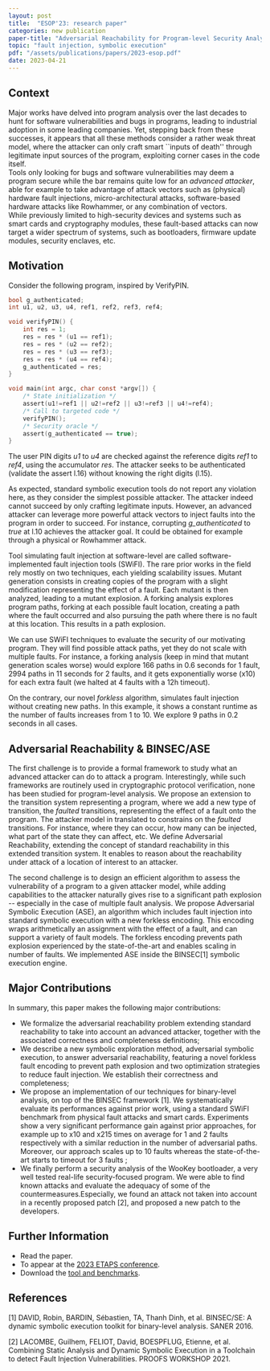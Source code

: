 ```yaml
---
layout: post
title:  "ESOP'23: research paper"
categories: new publication
paper-title: "Adversarial Reachability for Program-level Security Analysis"
topic: "fault injection, symbolic execution"
pdf: "/assets/publications/papers/2023-esop.pdf"
date: 2023-04-21
---
```



## Context

Major works have delved into program analysis over the last decades to hunt for software vulnerabilities and bugs in programs, leading to  industrial adoption in some leading companies.
Yet, stepping back from these successes, it appears that all these methods consider a rather weak threat model, where the attacker can only craft smart ``inputs of death'' through legitimate input sources of the program, exploiting corner cases in the code itself.  
Tools only looking for bugs and software vulnerabilities may deem a program secure while the bar remains quite low for an *advanced attacker*, able for example to  take advantage of attack vectors such as (physical) hardware fault injections, micro-architectural attacks, software-based hardware attacks like Rowhammer, or any combination of vectors.  
While previously limited to high-security devices and systems such as smart cards and cryptography modules, these fault-based attacks can now target a wider spectrum of systems, such as  bootloaders, firmware update modules, security enclaves, etc. 

## Motivation

Consider the following program, inspired by VerifyPIN.

```c
bool g_authenticated;
int u1, u2, u3, u4, ref1, ref2, ref3, ref4;

void verifyPIN() {
    int res = 1;
    res = res * (u1 == ref1);
    res = res * (u2 == ref2);
    res = res * (u3 == ref3);
    res = res * (u4 == ref4);
    g_authenticated = res;
}

void main(int argc, char const *argv[]) {
    /* State initialization */
    assert(u1!=ref1 || u2!=ref2 || u3!=ref3 || u4!=ref4);
    /* Call to targeted code */
    verifyPIN();
    /* Security oracle */
    assert(g_authenticated == true); 
}

```
  
The user PIN digits *u1* to *u4* are checked against the reference digits *ref1* to *ref4*, using the accumulator *res*. The attacker seeks to be authenticated (validate the assert l.16) without knowing the right digits (l.15).  

As expected, standard symbolic execution tools do not report any violation here, as they consider the simplest possible attacker. The attacker indeed cannot succeed by only crafting legitimate inputs. However, an advanced attacker can leverage more powerful attack vectors to inject faults into the program in order to succeed. For instance, corrupting *g_authenticated* to *true* at l.10 achieves the attacker goal. It could be obtained for example through a physical or Rowhammer attack.

Tool simulating fault injection at software-level are called software-implemented fault injection tools (SWiFI). The rare prior works in the field rely mostly on two techniques, each yielding scalability issues. 
Mutant generation consists in creating copies of the program with a slight modification representing the effect of a fault. Each mutant is then analyzed, leading to a mutant explosion.
A forking analysis explores program paths, forking at each possible fault location, creating a path where the fault occurred and also pursuing the path where there is no fault at this location. This results in a path explosion.

We can use SWiFI techniques to evaluate the security of our motivating program. They will find possible attack paths, yet they do not scale with multiple faults. For instance, a forking analysis (keep in mind that mutant generation scales worse) would explore 166 paths in 0.6 seconds for 1 fault,  2994 paths in 11 seconds for 2 faults, and it gets exponentially worse (x10) for each extra fault (we halted at 4 faults with a 12h timeout).

On the contrary, our novel *forkless* algorithm, simulates fault injection without creating new paths.  In this example, it shows a constant runtime as the number of faults increases from 1 to 10. We explore 9 paths in 0.2 seconds in all cases.


## Adversarial Reachability & BINSEC/ASE

The first challenge is to provide a formal framework to study what an advanced attacker can do to attack a  program. Interestingly, while such frameworks are routinely used in cryptographic protocol verification, none has been studied for program-level analysis.
We propose an extension to the transition system representing a program, where we add a new type of transition, the *faulted* transitions, representing the effect of a fault onto the program. The attacker model in translated to constrains on the *faulted* transitions. For instance, where they can occur, how many can be injected, what part of the state they can affect, etc. 
We define Adversarial Reachability, extending the concept of standard reachability in this extended transition system. It enables to reason about the reachability under attack of a location of interest to an attacker.

The second challenge is to design an efficient algorithm to assess the vulnerability of a program to a given attacker model, while adding capabilities to the attacker naturally gives rise to a significant path explosion -- especially in the case of multiple fault analysis. 
We propose Adversarial Symbolic Execution (ASE), an algorithm which includes fault injection into standard symbolic execution with a new forkless encoding. This encoding wraps arithmetically an assignment with the effect of a fault, and can support a variety of fault models. The forkless encoding prevents path explosion experienced by the state-of-the-art and enables scaling in number of faults.
We implemented ASE inside the BINSEC[1] symbolic execution engine.


## Major Contributions

In summary, this paper makes the following major contributions:
- We formalize the adversarial reachability problem extending standard reachability to take into account an advanced attacker, together with the associated correctness and completeness definitions;
- We describe a new symbolic exploration method, adversarial symbolic execution, to answer adversarial reachability, featuring a novel forkless
fault encoding to prevent path explosion and two optimization strategies to reduce fault injection. We establish their correctness and completeness;
- We propose an implementation of our techniques for binary-level analysis, on top of the BINSEC framework [1]. We systematically evaluate its performances against prior work, using a standard SWiFI benchmark from physical fault attacks and smart cards. Experiments show a very significant performance gain against prior approaches, for example up to x10 and x215 times on average for 1 and 2 faults respectively with a similar reduction in the number of adversarial paths. Moreover, our approach scales up to 10 faults whereas the state-of-the-art starts to timeout for 3 faults ;
- We finally perform a security analysis of the WooKey bootloader, a very well tested real-life security-focused program. We were able to find known attacks and evaluate the adequacy of some of the countermeasures.Especially, we found an attack not taken into account in a recently proposed patch [2], and proposed a new patch to the developers.

## Further Information

- Read the paper.
- To appear at the [2023 ETAPS conference](https://etaps.org/2023/conferences/).
- Download the [tool and benchmarks](https://github.com/binsec/esop2023_artefact).

## References

[1] DAVID, Robin, BARDIN, Sébastien, TA, Thanh Dinh, et al. BINSEC/SE: A dynamic symbolic execution toolkit for binary-level analysis. SANER 2016.

[2] LACOMBE, Guilhem, FELIOT, David, BOESPFLUG, Etienne, et al. Combining Static Analysis and Dynamic Symbolic Execution in a Toolchain to detect Fault Injection Vulnerabilities. PROOFS WORKSHOP 2021.

